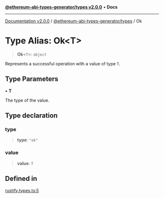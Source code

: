 [**@ethereum-abi-types-generator/types v2.0.0**](../README.md) • **Docs**

***

[Documentation v2.0.0](../../../packages.md) / [@ethereum-abi-types-generator/types](../README.md) / Ok

# Type Alias: Ok\<T\>

> **Ok**\<`T`\>: `object`

Represents a successful operation with a value of type `T`.

## Type Parameters

• **T**

The type of the value.

## Type declaration

### type

> **type**: `"ok"`

### value

> **value**: `T`

## Defined in

[rustify.types.ts:5](https://github.com/niZmosis/ethereum-abi-types-generator/blob/51c0ac8a6ea35330201860f8469daa0efc6ae8f2/packages/types/src/rustify.types.ts#L5)
